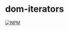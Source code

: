 # dom-iterators
[![NPM](https://nodei.co/npm/dom-iterators.png)](https://nodei.co/npm/dom-iterators/)
